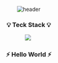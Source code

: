 <div align="center">

![header](https://capsule-render.vercel.app/api?type=waving&color=#50874d&height=300&section=header&text=Welcome!&fontColor=#50874d&fontSize=90)

<h3 align="center">💡 Teck Stack 💡</h3>
<p align="center">
    <img src="https://img.shields.io/badge/Swift-F05138?style=flat&logo=Swift&logoColor=white"/></a>&nbsp
</p>

<h3 align="center"> ⚡️ Hello World ⚡️ </h3>

</p>


<br>



</div>
